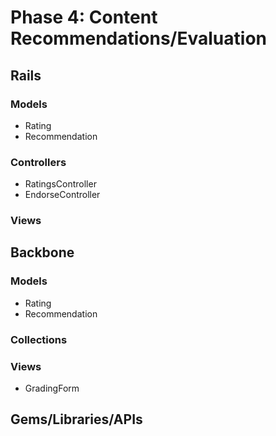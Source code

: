 # Phase 4: Content Recommendations/Evaluation

## Rails
### Models
* Rating
* Recommendation

### Controllers
* RatingsController
* EndorseController

### Views

## Backbone
### Models
* Rating
* Recommendation

### Collections

### Views
* GradingForm

## Gems/Libraries/APIs
